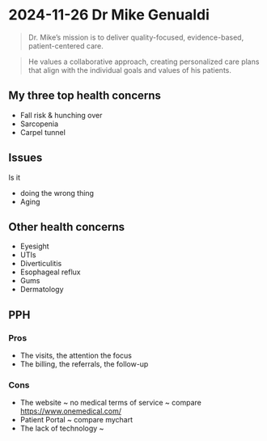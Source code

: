 # 2024-11-26 Dr Mike Genualdi

>Dr. Mike’s mission is to deliver quality-focused, evidence-based, patient-centered care.

>He values a collaborative approach, creating personalized care plans that align with the individual goals and values of his patients.

## My three top health concerns

* Fall risk & hunching over
* Sarcopenia
* Carpel tunnel

## Issues

Is it

* doing the wrong thing
* Aging

## Other health concerns

* Eyesight
* UTIs
* Diverticulitis
* Esophageal reflux
* Gums
* Dermatology

## PPH

### Pros

* The visits, the attention the focus
* The billing, the referrals, the follow-up

### Cons

* The website ~ no medical terms of service ~ compare https://www.onemedical.com/
* Patient Portal ~ compare mychart
* The lack of technology ~ 

